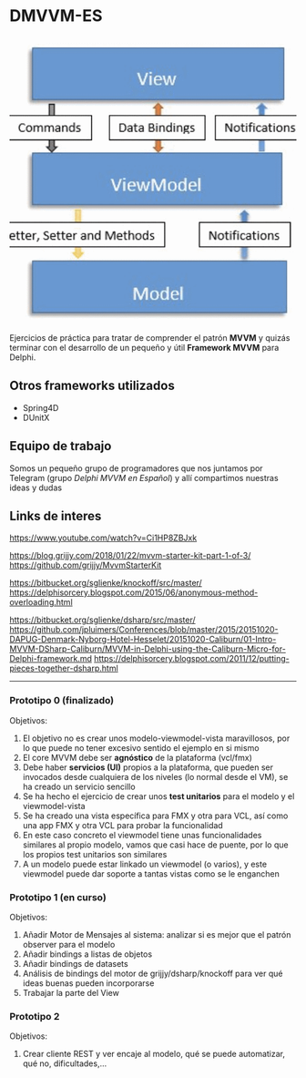 ﻿# DMVVM-ES

![logo del grupo](logo-grupo.png)

Ejercicios de práctica para tratar de comprender el patrón **MVVM** y quizás terminar con el desarrollo de un pequeño y útil **Framework MVVM** para Delphi.

## Otros frameworks utilizados

* Spring4D
* DUnitX

## Equipo de trabajo

Somos un pequeño grupo de programadores que nos juntamos por Telegram (grupo *Delphi MVVM en Español*) y allí compartimos nuestras ideas y dudas

## Links de interes

https://www.youtube.com/watch?v=Ci1HP8ZBJxk

https://blog.grijjy.com/2018/01/22/mvvm-starter-kit-part-1-of-3/
https://github.com/grijjy/MvvmStarterKit

https://bitbucket.org/sglienke/knockoff/src/master/
https://delphisorcery.blogspot.com/2015/06/anonymous-method-overloading.html

https://bitbucket.org/sglienke/dsharp/src/master/
https://github.com/jpluimers/Conferences/blob/master/2015/20151020-DAPUG-Denmark-Nyborg-Hotel-Hesselet/20151020-Caliburn/01-Intro-MVVM-DSharp-Caliburn/MVVM-in-Delphi-using-the-Caliburn-Micro-for-Delphi-framework.md
https://delphisorcery.blogspot.com/2011/12/putting-pieces-together-dsharp.html

***

### Prototipo 0 (finalizado)

Objetivos:
1. El objetivo no es crear unos modelo-viewmodel-vista maravillosos, por lo que puede no tener excesivo sentido el ejemplo en si mismo
2. El core MVVM debe ser **agnóstico** de la plataforma (vcl/fmx)
3. Debe haber **servicios (UI)** propios a la plataforma, que pueden ser invocados desde cualquiera de los niveles (lo normal desde el VM), se ha creado un servicio sencillo
4. Se ha hecho el ejercicio de crear unos **test unitarios** para el modelo y el viewmodel-vista
5. Se ha creado una vista específica para FMX y otra para VCL, así como una app FMX y otra VCL para probar la funcionalidad
6. En este caso concreto el viewmodel tiene unas funcionalidades similares al propio modelo, vamos que casi hace de puente, por lo que los propios test unitarios son similares
7. A un modelo puede estar linkado un viewmodel (o varios), y este viewmodel puede dar soporte a tantas vistas como se le enganchen

### Prototipo 1 (en curso)

Objetivos:
1. Añadir Motor de Mensajes al sistema: analizar si es mejor que el patrón observer para el modelo
2. Añadir bindings a listas de objetos
3. Añadir bindings de datasets
4. Análisis de bindings del motor de grijjy/dsharp/knockoff para ver qué ideas buenas pueden incorporarse
5. Trabajar la parte del View

### Prototipo 2

Objetivos:
1. Crear cliente REST y ver encaje al modelo, qué se puede automatizar, qué no, dificultades,...

